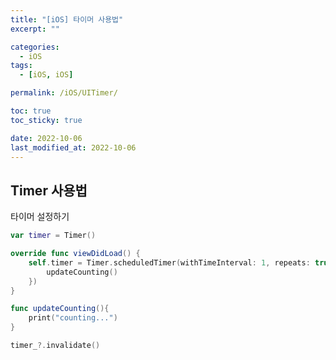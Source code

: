 ```yaml
---
title: "[iOS] 타이머 사용법"
excerpt: ""

categories:
  - iOS
tags:
  - [iOS, iOS]

permalink: /iOS/UITimer/

toc: true
toc_sticky: true

date: 2022-10-06
last_modified_at: 2022-10-06
---
```


## Timer 사용법

타이머 설정하기 
```swift
var timer = Timer()

override func viewDidLoad() {
    self.timer = Timer.scheduledTimer(withTimeInterval: 1, repeats: true, block: { in
        updateCounting()
    })
}

func updateCounting(){
    print("counting...")
}
```

```swift
timer_?.invalidate()
```
